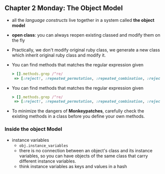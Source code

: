## Chapter 2 Monday: The Object Model

- all the *language constructs* live together in a system called **the object model**
- **open class**: you can always reopen existing classed and modify them on the fly
- Practically, we don't modify original ruby class, we generate a new class which inherit original ruby class and modify it.
- You can find methods that matches the regular expression given

    ```ruby
    > [].methods.grep /^re/
     => [:reject!, :repeated_permutation, :repeated_combination, :reject, :reverse_each, :replace, :reverse, :reverse!, :reduce, :remove_instance_variable, :respond_to?]
    ```
- You can find methods that matches the regular expression given

    ```ruby
    > [].methods.grep /^re/
     => [:reject!, :repeated_permutation, :repeated_combination, :reject, :reverse_each, :replace, :reverse, :reverse!, :reduce, :remove_instance_variable, :respond_to?]
    ```

- To minimize the dangers of **Monkeypatches**, carefully check the existing methods in a class before you define your own methods.

### Inside the object Model

- instance variables
    - `obj.instance_variables`
    - there is no connection between an object's class and its instance variables, so you can have objects of the same class that carry different instance variables.
    - think instance variables as keys and values in a hash
